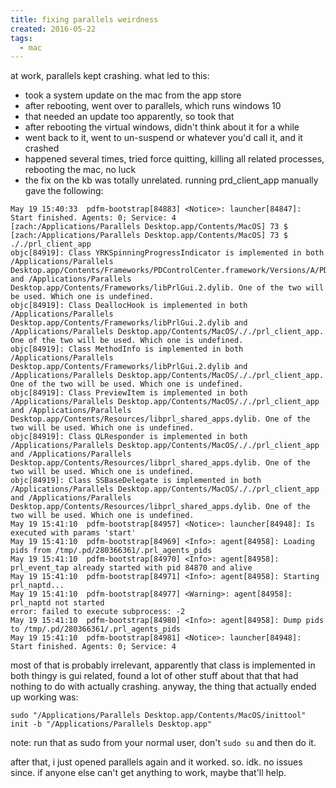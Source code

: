 ```yaml
---
title: fixing parallels weirdness
created: 2016-05-22
tags:
  - mac
---
```


at work, parallels kept crashing. what led to this:
* took a system update on the mac from the app store
* after rebooting, went over to parallels, which runs windows 10
* that needed an update too apparently, so took that
* after rebooting the virtual windows, didn't think about it for a while
* went back to it, went to un-suspend or whatever you'd call it, and it crashed
* happened several times, tried force quitting, killing all related processes, rebooting the mac, no luck
* the fix on the kb was totally unrelated. running prd_client_app manually gave the following:

```
May 19 15:40:33  pdfm-bootstrap[84883] <Notice>: launcher[84847]: Start finished. Agents: 0; Service: 4
[zach:/Applications/Parallels Desktop.app/Contents/MacOS] 73 $
[zach:/Applications/Parallels Desktop.app/Contents/MacOS] 73 $ ././prl_client_app
objc[84919]: Class YRKSpinningProgressIndicator is implemented in both /Applications/Parallels Desktop.app/Contents/Frameworks/PDControlCenter.framework/Versions/A/PDControlCenter and /Applications/Parallels Desktop.app/Contents/Frameworks/libPrlGui.2.dylib. One of the two will be used. Which one is undefined.
objc[84919]: Class DeallocHook is implemented in both /Applications/Parallels Desktop.app/Contents/Frameworks/libPrlGui.2.dylib and /Applications/Parallels Desktop.app/Contents/MacOS/././prl_client_app. One of the two will be used. Which one is undefined.
objc[84919]: Class MethodInfo is implemented in both /Applications/Parallels Desktop.app/Contents/Frameworks/libPrlGui.2.dylib and /Applications/Parallels Desktop.app/Contents/MacOS/././prl_client_app. One of the two will be used. Which one is undefined.
objc[84919]: Class PreviewItem is implemented in both /Applications/Parallels Desktop.app/Contents/MacOS/././prl_client_app and /Applications/Parallels Desktop.app/Contents/Resources/libprl_shared_apps.dylib. One of the two will be used. Which one is undefined.
objc[84919]: Class QLResponder is implemented in both /Applications/Parallels Desktop.app/Contents/MacOS/././prl_client_app and /Applications/Parallels Desktop.app/Contents/Resources/libprl_shared_apps.dylib. One of the two will be used. Which one is undefined.
objc[84919]: Class SSBaseDelegate is implemented in both /Applications/Parallels Desktop.app/Contents/MacOS/././prl_client_app and /Applications/Parallels Desktop.app/Contents/Resources/libprl_shared_apps.dylib. One of the two will be used. Which one is undefined.
May 19 15:41:10  pdfm-bootstrap[84957] <Notice>: launcher[84948]: Is executed with params 'start'
May 19 15:41:10  pdfm-bootstrap[84969] <Info>: agent[84958]: Loading pids from /tmp/.pd/280366361/.prl_agents_pids
May 19 15:41:10  pdfm-bootstrap[84970] <Info>: agent[84958]: prl_event_tap already started with pid 84870 and alive
May 19 15:41:10  pdfm-bootstrap[84971] <Info>: agent[84958]: Starting prl_naptd...
May 19 15:41:10  pdfm-bootstrap[84977] <Warning>: agent[84958]: prl_naptd not started
error: failed to execute subprocess: -2
May 19 15:41:10  pdfm-bootstrap[84980] <Info>: agent[84958]: Dump pids to /tmp/.pd/280366361/.prl_agents_pids
May 19 15:41:10  pdfm-bootstrap[84981] <Notice>: launcher[84948]: Start finished. Agents: 0; Service: 4
```

most of that is probably irrelevant, apparently that class is implemented in both thingy
is gui related, found a lot of other stuff about that that had nothing to do with actually crashing.
anyway, the thing that actually ended up working was:

`sudo "/Applications/Parallels Desktop.app/Contents/MacOS/inittool" init -b "/Applications/Parallels Desktop.app"`

note: run that as sudo from your normal user, don't `sudo su` and then do it.

after that, i just opened parallels again and it worked. so. idk. no issues since.
if anyone else can't get anything to work, maybe that'll help.

